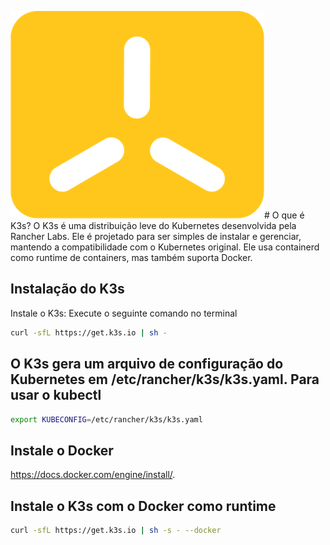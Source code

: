 ![alt text](image.png)# O que é K3s?
O K3s é uma distribuição leve do Kubernetes desenvolvida pela Rancher Labs. Ele é projetado para ser simples de instalar e gerenciar, mantendo a compatibilidade com o Kubernetes original. Ele usa containerd como runtime de containers, mas também suporta Docker.

## Instalação do K3s
Instale o K3s:
Execute o seguinte comando no terminal
```bash
curl -sfL https://get.k3s.io | sh -
```

## O K3s gera um arquivo de configuração do Kubernetes em /etc/rancher/k3s/k3s.yaml. Para usar o kubectl
```bash
export KUBECONFIG=/etc/rancher/k3s/k3s.yaml
```

## Instale o Docker
https://docs.docker.com/engine/install/.

## Instale o K3s com o Docker como runtime
```bash
curl -sfL https://get.k3s.io | sh -s - --docker
```

